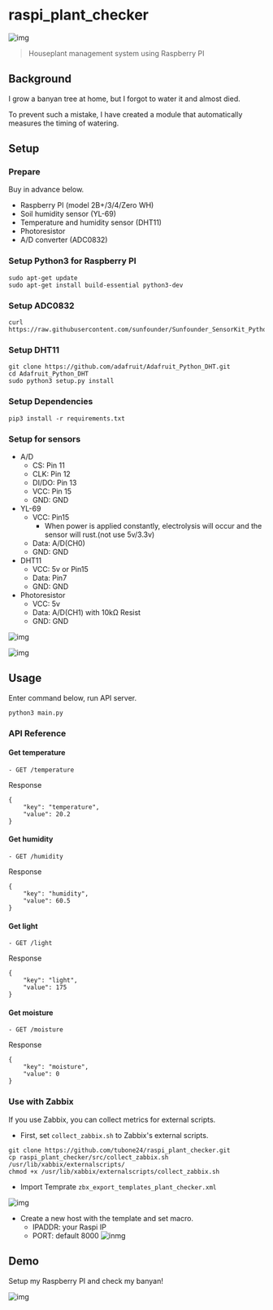 # raspi_plant_checker

![img](./docs/images/plant_checker.png)

> Houseplant management system using Raspberry PI

## Background

I grow a banyan tree at home, but I forgot to water it and almost died.

To prevent such a mistake, I have created a module that automatically measures the timing of watering.

## Setup

### Prepare

Buy in advance below.

- Raspberry PI (model 2B+/3/4/Zero WH)
- Soil humidity sensor (YL-69)
- Temperature and humidity sensor (DHT11)
- Photoresistor
- A/D converter (ADC0832)

### Setup Python3 for Raspberry PI

```
sudo apt-get update
sudo apt-get install build-essential python3-dev
```

### Setup ADC0832

```
curl https://raw.githubusercontent.com/sunfounder/Sunfounder_SensorKit_Python_code_for_RaspberryPi/master/ADC0832.py
```

### Setup DHT11

```
git clone https://github.com/adafruit/Adafruit_Python_DHT.git
cd Adafruit_Python_DHT
sudo python3 setup.py install
```

### Setup Dependencies

```
pip3 install -r requirements.txt
```

### Setup for sensors

- A/D
  - CS: Pin 11
  - CLK: Pin 12
  - DI/DO: Pin 13
  - VCC: Pin 15
  - GND: GND
- YL-69
  - VCC: Pin15
    - When power is applied constantly, electrolysis will occur and the sensor will rust.(not use 5v/3.3v)
  - Data: A/D(CH0)
  - GND: GND
- DHT11
  - VCC: 5v or Pin15
  - Data: Pin7
  - GND: GND
- Photoresistor
  - VCC: 5v
  - Data: A/D(CH1) with 10kΩ Resist
  - GND: GND


![img](./docs/images/breadboard.png)

![img](./docs/images/IMG_2075.jpg)

## Usage

Enter command below, run API server.

```
python3 main.py
```

### API Reference

#### Get temperature

```
- GET /temperature
```

Response

```
{
    "key": "temperature",
    "value": 20.2
}
```

#### Get humidity

```
- GET /humidity
```

Response

```
{
    "key": "humidity",
    "value": 60.5
}
```

#### Get light

```
- GET /light
```

Response

```
{
    "key": "light",
    "value": 175
}
```

#### Get moisture

```
- GET /moisture
```

Response

```
{
    "key": "moisture",
    "value": 0
}
```

### Use with Zabbix

If you use Zabbix, you can collect metrics for external scripts.

- First, set `collect_zabbix.sh` to Zabbix's external scripts.

```
git clone https://github.com/tubone24/raspi_plant_checker.git
cp raspi_plant_checker/src/collect_zabbix.sh /usr/lib/xabbix/externalscripts/
chmod +x /usr/lib/xabbix/externalscripts/collect_zabbix.sh
```

- Import Temprate `zbx_export_templates_plant_checker.xml`

![img](./docs/images/zabbix1.png)

- Create a new host with the template and set macro.
  - IPADDR: your Raspi IP
  - PORT: default 8000
![inmg](./docs/images/zabbix2.png)

## Demo

Setup my Raspberry PI and check my banyan!

![img](./docs/images/IMG_6307.jpg)
